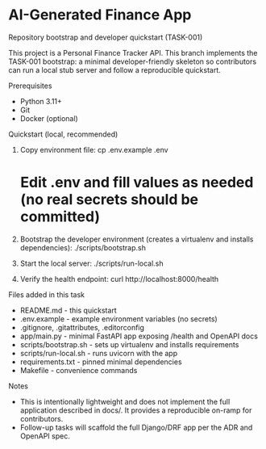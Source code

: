 # AI-Generated Finance App

Repository bootstrap and developer quickstart (TASK-001)

This project is a Personal Finance Tracker API. This branch implements the TASK-001 bootstrap: a minimal developer-friendly skeleton so contributors can run a local stub server and follow a reproducible quickstart.

Prerequisites
- Python 3.11+
- Git
- Docker (optional)

Quickstart (local, recommended)
1. Copy environment file:
   cp .env.example .env
   # Edit .env and fill values as needed (no real secrets should be committed)

2. Bootstrap the developer environment (creates a virtualenv and installs dependencies):
   ./scripts/bootstrap.sh

3. Start the local server:
   ./scripts/run-local.sh

4. Verify the health endpoint:
   curl http://localhost:8000/health

Files added in this task
- README.md - this quickstart
- .env.example - example environment variables (no secrets)
- .gitignore, .gitattributes, .editorconfig
- app/main.py - minimal FastAPI app exposing /health and OpenAPI docs
- scripts/bootstrap.sh - sets up virtualenv and installs requirements
- scripts/run-local.sh - runs uvicorn with the app
- requirements.txt - pinned minimal dependencies
- Makefile - convenience commands

Notes
- This is intentionally lightweight and does not implement the full application described in docs/. It provides a reproducible on-ramp for contributors.
- Follow-up tasks will scaffold the full Django/DRF app per the ADR and OpenAPI spec.

